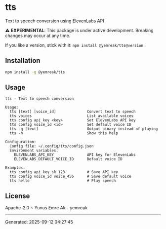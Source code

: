 # tts

Text to speech conversion using ElevenLabs API

⚠️ **EXPERIMENTAL**: This package is under active development. Breaking changes may occur at any time.

If you like a version, stick with it: `npm install @yemreak/tts@version`

## Installation

```bash
npm install -g @yemreak/tts
```

## Usage

```
tts - Text to speech conversion

Usage:
  tts [text] [voice_id]              Convert text to speech
  tts voices                         List available voices
  tts config api_key <key>           Set ElevenLabs API key
  tts config voice_id <id>           Set default voice ID
  tts -q [text]                      Output binary instead of playing
  tts -h                             Show this help

Configuration:
  Config file: ~/.config/tts/config.json
  Environment variables:
    ELEVENLABS_API_KEY               API key for ElevenLabs
    ELEVENLABS_DEFAULT_VOICE_ID      Default voice ID

Examples:
  tts config api_key sk_123          # Save API key
  tts config voice_id voice_456      # Save default voice
  tts hello                          # Play speech
```

## License

Apache-2.0 ~ Yunus Emre Ak - yemreak

---
Generated: 2025-09-12 04:27:45
